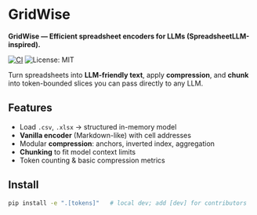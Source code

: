 # GridWise

**GridWise — Efficient spreadsheet encoders for LLMs (SpreadsheetLLM-inspired).**

[![CI](https://github.com/sreeharsha06/gridwise/actions/workflows/ci.yml/badge.svg)](https://github.com/sreeharsha06/gridwise/actions/workflows/ci.yml)
![License: MIT](https://img.shields.io/badge/License-MIT-green.svg)

<!--:
[![PyPI version](https://img.shields.io/pypi/v/gridwise.svg)](https://pypi.org/project/gridwise/)
-->

Turn spreadsheets into **LLM-friendly text**, apply **compression**, and **chunk** into token-bounded slices you can pass directly to any LLM.

## Features
- Load `.csv`, `.xlsx` → structured in-memory model
- **Vanilla encoder** (Markdown-like) with cell addresses
- Modular **compression**: anchors, inverted index, aggregation
- **Chunking** to fit model context limits
- Token counting & basic compression metrics

## Install
```bash
pip install -e ".[tokens]"   # local dev; add [dev] for contributors
